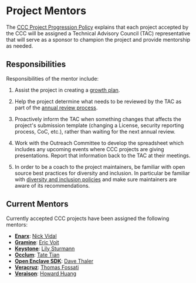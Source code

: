 # Project Mentors

The [CCC Project Progression Policy](project-progression-policy.md) explains
that each project accepted by the CCC will be assigned a Technical Advisory
Council (TAC) representative that will serve as a sponsor to champion the
project and provide mentorship as needed.

## Responsibilities

Responsibilities of the mentor include:

1. Assist the project in creating a [growth plan](growth-plans.md).

2. Help the project determine what needs to be reviewed by the TAC as
   part of the [annual review process](project-progression-policy.md#iv-annual-review-process).

3. Proactively inform the TAC when something changes that affects the
   project's submission template (changing a License, security reporting
   process, CoC, etc.), rather than waiting for the next annual review.
   
4. Work with the Outreach Committee to develop the spreadsheet which includes
   any upcoming events where CCC projects are giving presentations. Report
   that information back to the TAC at their meetings.

5. In order to be a coach to the project maintainers, be familiar with open
   source best practices for diversity and inclusion.  In particular be
   familiar with 
   [diversity and inclusion policies](diversity-and-inclusion-policies.md)
   and make sure maintainers are aware of its recommendations.

## Current Mentors

Currently accepted CCC projects have been assigned the following mentors:

* **[Enarx](https://github.com/enarx)**: [Nick Vidal](https://github.com/nickvidal)
* **[Gramine](https://gramineproject.io/)**: [Eric Voit](https://github.com/ericvoit)
* **[Keystone](https://keystone-enclave.org)**: [Lily Sturmann](https://github.com/lkatalin)
* **[Occlum](https://occlum.io)**: [Tate Tian](https://github.com/tatetian)
* **[Open Enclave SDK](https://github.com/openenclave/openenclave)**: [Dave Thaler](https://github.com/dthaler)
* **[Veracruz](https://github.com/veracruz-project)**: [Thomas Fossati](https://github.com/thomas-fossati)
* **[Veraison](https://github.com/veraison)**: [Howard Huang](https://github.com/hannibalhuang)
